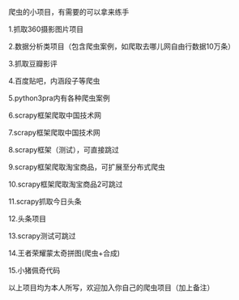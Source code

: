 爬虫的小项目，有需要的可以拿来练手

1.抓取360摄影图片项目

2.数据分析类项目（包含爬虫案例，如爬取去哪儿网自由行数据10万条）

3.抓取豆瓣影评

4.百度贴吧，内涵段子等爬虫

5.python3pra内有各种爬虫案例

6.scrapy框架爬取中国技术网

7.scrapy框架爬取中国技术网

8.scrapy框架（测试），可直接跳过

9.scrapy框架爬取淘宝商品，可扩展至分布式爬虫

10.scrapy框架爬取淘宝商品2可跳过

11.scrapy抓取今日头条

12.头条项目

13.scrapy测试可跳过

14.王者荣耀蒙太奇拼图(爬虫+合成)

15.小猪佩奇代码

以上项目均为本人所写，欢迎加入你自己的爬虫项目（加上备注）







